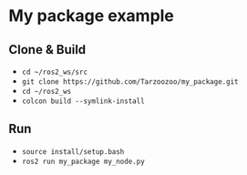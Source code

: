 # My package example

## Clone & Build
- `cd ~/ros2_ws/src`
- `git clone https://github.com/Tarzoozoo/my_package.git`
- `cd ~/ros2_ws`
- `colcon build --symlink-install`

## Run
- `source install/setup.bash`
- `ros2 run my_package my_node.py`